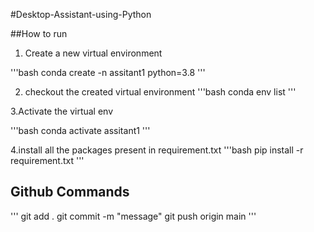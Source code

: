 #Desktop-Assistant-using-Python

##How to run

1. Create a new virtual environment

'''bash
conda create -n 
assitant1 python=3.8
'''

2. checkout the created virtual environment
'''bash
conda env list
'''

3.Activate the virtual env

'''bash
conda activate assitant1
'''

4.install all the packages present in requirement.txt
'''bash
pip install -r requirement.txt
'''

## Github Commands
'''
git add .
git commit -m "message"
git push origin main
'''


